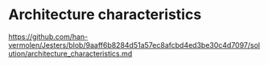 # Architecture characteristics

https://github.com/han-vermolen/Jesters/blob/9aaff6b8284d51a57ec8afcbd4ed3be30c4d7097/solution/architecture_characteristics.md

